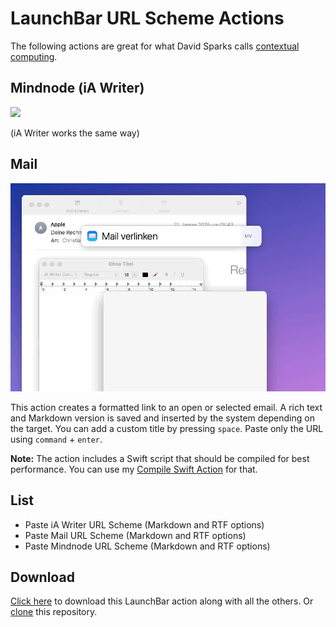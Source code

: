 # LaunchBar URL Scheme Actions

The following actions are great for what David Sparks calls [contextual computing](https://www.macsparky.com/blog/2020/12/linking-and-contextual-computing/).

## Mindnode (iA Writer)

<img src="mindnodeURL.gif" width="600"/> 

(iA Writer works the same way)

## Mail

<img src="mailURL.gif" width="600"/> 

This action creates a formatted link to an open or selected email. A rich text and Markdown version is saved and inserted by the system depending on the target. You can add a custom title by pressing `space`. Paste only the URL using `command` + `enter`.

**Note:** The action includes a Swift script that should be compiled for best performance. You can use my [Compile Swift Action](https://github.com/Ptujec/LaunchBar/tree/master/Compile-Swift-Action) for that.

## List

- Paste iA Writer URL Scheme (Markdown and RTF options)
- Paste Mail URL Scheme (Markdown and RTF options)
- Paste Mindnode URL Scheme (Markdown and RTF options)

## Download

[Click here](https://github.com/Ptujec/LaunchBar/archive/refs/heads/master.zip) to download this LaunchBar action along with all the others. Or [clone](https://docs.github.com/en/repositories/creating-and-managing-repositories/cloning-a-repository) this repository.
